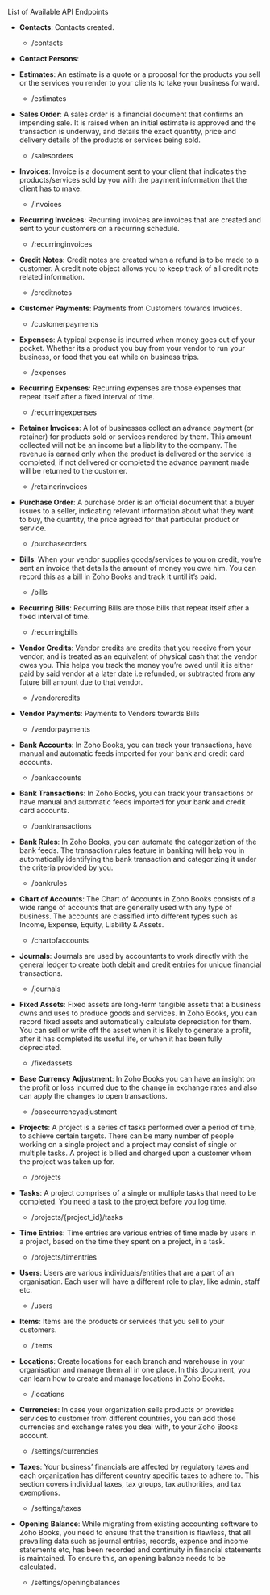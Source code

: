List of Available API Endpoints

- **Contacts**: Contacts created.
	- /contacts

- **Contact Persons**:

- **Estimates**: An estimate is a quote or a proposal for the products you sell or the services you render to your clients to take your business forward.
	- /estimates

- **Sales Order**: A sales order is a financial document that confirms an impending sale. It is raised when an initial estimate is approved and the transaction is underway, and details the exact quantity, price and delivery details of the products or services being sold.
	- /salesorders

- **Invoices**: Invoice is a document sent to your client that indicates the products/services sold by you with the payment information that the client has to make.
	- /invoices

- **Recurring Invoices**: Recurring invoices are invoices that are created and sent to your customers on a recurring schedule.
	- /recurringinvoices

- **Credit Notes**: Credit notes are created when a refund is to be made to a customer. A credit note object allows you to keep track of all credit note related information.
	- /creditnotes

- **Customer Payments**: Payments from Customers towards Invoices.
	- /customerpayments

- **Expenses**: A typical expense is incurred when money goes out of your pocket. Whether its a product you buy from your vendor to run your business, or food that you eat while on business trips.
	- /expenses

- **Recurring Expenses**: Recurring expenses are those expenses that repeat itself after a fixed interval of time.
	- /recurringexpenses

- **Retainer Invoices**: A lot of businesses collect an advance payment (or retainer) for products sold or services rendered by them. This amount collected will not be an income but a liability to the company. The revenue is earned only when the product is delivered or the service is completed, if not delivered or completed the advance payment made will be returned to the customer.
	- /retainerinvoices

- **Purchase Order**: A purchase order is an official document that a buyer issues to a seller, indicating relevant information about what they want to buy, the quantity, the price agreed for that particular product or service.
	- /purchaseorders

- **Bills**: When your vendor supplies goods/services to you on credit, you’re sent an invoice that details the amount of money you owe him. You can record this as a bill in Zoho Books and track it until it’s paid.
	- /bills

- **Recurring Bills**: Recurring Bills are those bills that repeat itself after a fixed interval of time.
	- /recurringbills

- **Vendor Credits**: Vendor credits are credits that you receive from your vendor, and is treated as an equivalent of physical cash that the vendor owes you. This helps you track the money you’re owed until it is either paid by said vendor at a later date i.e refunded, or subtracted from any future bill amount due to that vendor.
	- /vendorcredits

- **Vendor Payments**: Payments to Vendors towards Bills
	- /vendorpayments

- **Bank Accounts**: In Zoho Books, you can track your transactions, have manual and automatic feeds imported for your bank and credit card accounts.
	- /bankaccounts

- **Bank Transactions**: In Zoho Books, you can track your transactions or have manual and automatic feeds imported for your bank and credit card accounts.
	- /banktransactions

- **Bank Rules**: In Zoho Books, you can automate the categorization of the bank feeds. The transaction rules feature in banking will help you in automatically identifying the bank transaction and categorizing it under the criteria provided by you.
	- /bankrules

- **Chart of Accounts**: The Chart of Accounts in Zoho Books consists of a wide range of accounts that are generally used with any type of business. The accounts are classified into different types such as Income, Expense, Equity, Liability & Assets.
	- /chartofaccounts

- **Journals**: Journals are used by accountants to work directly with the general ledger to create both debit and credit entries for unique financial transactions.
	- /journals
  
- **Fixed Assets**: Fixed assets are long-term tangible assets that a business owns and uses to produce goods and services. In Zoho Books, you can record fixed assets and automatically calculate depreciation for them. You can sell or write off the asset when it is likely to generate a profit, after it has completed its useful life, or when it has been fully depreciated.
	- /fixedassets

- **Base Currency Adjustment**: In Zoho Books you can have an insight on the profit or loss incurred due to the change in exchange rates and also can apply the changes to open transactions.
	- /basecurrencyadjustment

- **Projects**: A project is a series of tasks performed over a period of time, to achieve certain targets. There can be many number of people working on a single project and a project may consist of single or multiple tasks. A project is billed and charged upon a customer whom the project was taken up for.
	- /projects

- **Tasks**: A project comprises of a single or multiple tasks that need to be completed. You need a task to the project before you log time.
	- /projects/{project_id}/tasks

- **Time Entries**: Time entries are various entries of time made by users in a project, based on the time they spent on a project, in a task.
	- /projects/timentries

- **Users**: Users are various individuals/entities that are a part of an organisation. Each user will have a different role to play, like admin, staff etc.
	- /users

- **Items**: Items are the products or services that you sell to your customers.
	- /items

- **Locations**: Create locations for each branch and warehouse in your organisation and manage them all in one place. In this document, you can learn how to create and manage locations in Zoho Books.
	- /locations

- **Currencies**: In case your organization sells products or provides services to customer from different countries, you can add those currencies and exchange rates you deal with, to your Zoho Books account.
	- /settings/currencies

- **Taxes**: Your business’ financials are affected by regulatory taxes and each organization has different country specific taxes to adhere to. This section covers individual taxes, tax groups, tax authorities, and tax exemptions.
	- /settings/taxes

- **Opening Balance**: While migrating from existing accounting software to Zoho Books, you need to ensure that the transition is flawless, that all prevailing data such as journal entries, records, expense and income statements etc, has been recorded and continuity in financial statements is maintained. To ensure this, an opening balance needs to be calculated.
	- /settings/openingbalances